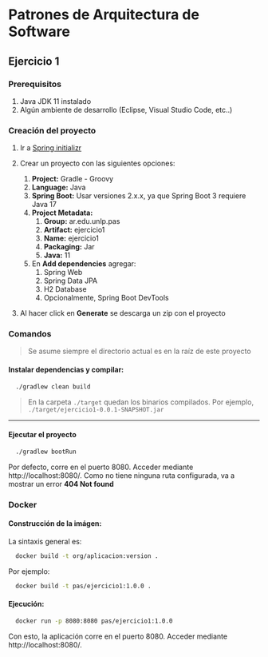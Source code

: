 # Patrones de Arquitectura de Software

## Ejercicio 1

### Prerequisitos

1. Java JDK 11 instalado
2. Algún ambiente de desarrollo (Eclipse, Visual Studio Code, etc..)

### Creación del proyecto

1. Ir a [Spring initializr](https://start.spring.io/)
2. Crear un proyecto con las siguientes opciones:
   1. **Project:** Gradle - Groovy
   2. **Language:** Java
   3. **Spring Boot:** Usar versiones 2.x.x, ya que Spring Boot 3 requiere Java 17
   4. **Project Metadata:**
      1. **Group:** ar.edu.unlp.pas
      2. **Artifact:** ejercicio1
      3. **Name:** ejercicio1
      4. **Packaging:** Jar
      5. **Java:** 11
   5. En **Add dependencies** agregar:
      1. Spring Web
      2. Spring Data JPA
      3. H2 Database
      4. Opcionalmente, Spring Boot DevTools

3. Al hacer click en **Generate** se descarga un zip con el proyecto


### Comandos

> Se asume siempre el directorio actual es en la raíz de este proyecto

#### Instalar dependencias y compilar:

```sh
  ./gradlew clean build
```

> En la carpeta `./target` quedan los binarios compilados. Por ejemplo, `./target/ejercicio1-0.0.1-SNAPSHOT.jar`

---

#### Ejecutar el proyecto


```sh
  ./gradlew bootRun
```

Por defecto, corre en el puerto 8080. Acceder mediante http://localhost:8080/. Como no tiene ninguna ruta configurada, va a mostrar un error **404 Not found**

### Docker

#### Construcción de la imágen:

La sintaxis general es:

```sh
  docker build -t org/aplicacion:version .
```

Por ejemplo:

```sh
  docker build -t pas/ejercicio1:1.0.0 .
```

#### Ejecución:

```sh
  docker run -p 8080:8080 pas/ejercicio1:1.0.0
```

Con esto, la aplicación corre en el puerto 8080. Acceder mediante http://localhost:8080/.
